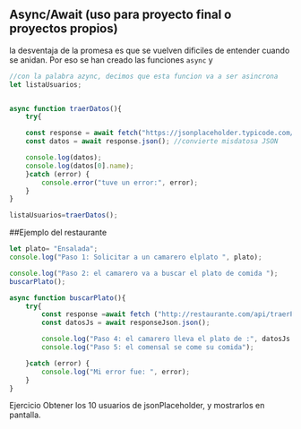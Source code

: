 ## Async/Await (uso para proyecto final o proyectos propios)

la desventaja de la promesa es que se vuelven dificiles de entender cuando se anidan. Por eso se han creado las funciones `async` y 

```js
//con la palabra azync, decimos que esta funcion va a ser asincrona
let listaUsuarios;


async function traerDatos(){
    try{

    const response = await fetch("https://jsonplaceholder.typicode.com/users");
    const datos = await response.json(); //convierte misdatosa JSON

    console.log(datos);
    console.log(datos[0].name);
    }catch (error) {
        console.error("tuve un error:", error);
    }
}

listaUsuarios=traerDatos();
```

##Ejemplo del restaurante

```js
let plato= "Ensalada";
console.log("Paso 1: Solicitar a un camarero elplato ", plato);

console.log("Paso 2: el camarero va a buscar el plato de comida ");
buscarPlato();

async function buscarPlato(){
    try{
        const response =await fetch ("http://restaurante.com/api/traerPlato");
        const datosJs = await responseJson.json();

        console.log("Paso 4: el camarero lleva el plato de :", datosJs.plato);
        console.log("Paso 5: el comensal se come su comida");

    }catch (error) {
        console.log("Mi error fue: ", error);
    }
}
```

Ejercicio Obtener los 10 usuarios de jsonPlaceholder, y mostrarlos en pantalla.